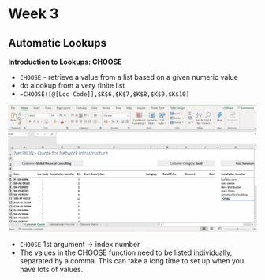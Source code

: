 # Week 3
## Automatic Lookups

**Introduction to Lookups: CHOOSE**
* `CHOOSE` - retrieve a value from a list based on a given numeric value
* do  alookup from a very finite list
* `=CHOOSE([@[Loc Code]],$K$6,$K$7,$K$8,$K$9,$K$10)`

![](screenshot/choose-lookup.gif)

* `CHOOSE` 1st argument -> index number
* The values in the CHOOSE function need to be listed individually, separated by a comma. This can take a long time to set up when you have lots of values.